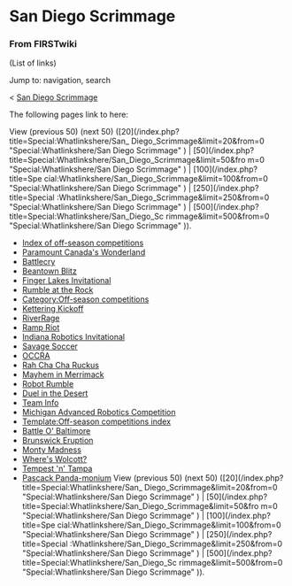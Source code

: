 # San Diego Scrimmage

### From FIRSTwiki

(List of links)

Jump to: navigation, search

&lt; [San Diego Scrimmage](/index.php?title=San_Diego_Scrimmage&redirect=no
"San Diego Scrimmage" )  

The following pages link to here:

View (previous 50) (next 50) ([20](/index.php?title=Special:Whatlinkshere/San_
Diego_Scrimmage&limit=20&from=0 "Special:Whatlinkshere/San Diego Scrimmage" )
| [50](/index.php?title=Special:Whatlinkshere/San_Diego_Scrimmage&limit=50&fro
m=0 "Special:Whatlinkshere/San Diego Scrimmage" ) | [100](/index.php?title=Spe
cial:Whatlinkshere/San_Diego_Scrimmage&limit=100&from=0
"Special:Whatlinkshere/San Diego Scrimmage" ) | [250](/index.php?title=Special
:Whatlinkshere/San_Diego_Scrimmage&limit=250&from=0 "Special:Whatlinkshere/San
Diego Scrimmage" ) | [500](/index.php?title=Special:Whatlinkshere/San_Diego_Sc
rimmage&limit=500&from=0 "Special:Whatlinkshere/San Diego Scrimmage" )).

  * [Index of off-season competitions](Index_of_off-season_competitions "Index of off-season competitions" )
  * [Paramount Canada's Wonderland](Paramount_Canada%27s_Wonderland "Paramount Canada's Wonderland" )
  * [Battlecry](Battlecry "Battlecry" )
  * [Beantown Blitz](Beantown_Blitz "Beantown Blitz" )
  * [Finger Lakes Invitational](Finger_Lakes_Invitational "Finger Lakes Invitational" )
  * [Rumble at the Rock](Rumble_at_the_Rock "Rumble at the Rock" )
  * [Category:Off-season competitions](Category:Off-season_competitions "Category:Off-season competitions" )
  * [Kettering Kickoff](Kettering_Kickoff "Kettering Kickoff" )
  * [RiverRage](RiverRage "RiverRage" )
  * [Ramp Riot](Ramp_Riot "Ramp Riot" )
  * [Indiana Robotics Invitational](Indiana_Robotics_Invitational "Indiana Robotics Invitational" )
  * [Savage Soccer](Savage_Soccer "Savage Soccer" )
  * [OCCRA](OCCRA "OCCRA" )
  * [Rah Cha Cha Ruckus](Rah_Cha_Cha_Ruckus "Rah Cha Cha Ruckus" )
  * [Mayhem in Merrimack](Mayhem_in_Merrimack "Mayhem in Merrimack" )
  * [Robot Rumble](Robot_Rumble "Robot Rumble" )
  * [Duel in the Desert](Duel_in_the_Desert "Duel in the Desert" )
  * [Team Info](Team_Info "Team Info" )
  * [Michigan Advanced Robotics Competition](Michigan_Advanced_Robotics_Competition "Michigan Advanced Robotics Competition" )
  * [Template:Off-season competitions index](Template:Off-season_competitions_index "Template:Off-season competitions index" )
  * [Battle O' Baltimore](Battle_O%27_Baltimore "Battle O' Baltimore" )
  * [Brunswick Eruption](Brunswick_Eruption "Brunswick Eruption" )
  * [Monty Madness](Monty_Madness "Monty Madness" )
  * [Where's Wolcott?](Where%27s_Wolcott%3F "Where's Wolcott?" )
  * [Tempest 'n' Tampa](Tempest_%27n%27_Tampa "Tempest 'n' Tampa" )
  * [Pascack Panda-monium](Pascack_Panda-monium "Pascack Panda-monium" )
View (previous 50) (next 50) ([20](/index.php?title=Special:Whatlinkshere/San_
Diego_Scrimmage&limit=20&from=0 "Special:Whatlinkshere/San Diego Scrimmage" )
| [50](/index.php?title=Special:Whatlinkshere/San_Diego_Scrimmage&limit=50&fro
m=0 "Special:Whatlinkshere/San Diego Scrimmage" ) | [100](/index.php?title=Spe
cial:Whatlinkshere/San_Diego_Scrimmage&limit=100&from=0
"Special:Whatlinkshere/San Diego Scrimmage" ) | [250](/index.php?title=Special
:Whatlinkshere/San_Diego_Scrimmage&limit=250&from=0 "Special:Whatlinkshere/San
Diego Scrimmage" ) | [500](/index.php?title=Special:Whatlinkshere/San_Diego_Sc
rimmage&limit=500&from=0 "Special:Whatlinkshere/San Diego Scrimmage" )).

